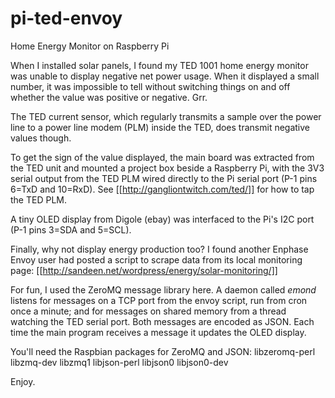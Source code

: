
pi-ted-envoy
==============

Home Energy Monitor on Raspberry Pi

When I installed solar panels, I found my TED 1001 home energy
monitor was unable to display negative net power usage.  When
it displayed a small number, it was impossible to tell without switching
things on and off whether the value was positive or negative.  Grr.

The TED current sensor, which regularly transmits a sample over the
power line to a power line modem (PLM) inside the TED, does transmit
negative values though.

To get the sign of the value displayed, the main board was extracted
from the TED unit and mounted a project box beside a Raspberry Pi,
with the 3V3 serial output from the TED PLM wired directly to the Pi
serial port (P-1 pins 6=TxD and 10=RxD).
See [[http://gangliontwitch.com/ted/]] for how to tap the TED PLM.

A tiny OLED display from Digole (ebay) was interfaced to the Pi's
I2C port (P-1 pins 3=SDA and 5=SCL).

Finally, why not display energy production too?
I found another Enphase Envoy user had posted a script to
scrape data from its local monitoring page:
[[http://sandeen.net/wordpress/energy/solar-monitoring/]]

For fun, I used the ZeroMQ message library here.
A daemon called _emond_ listens for messages on a TCP port from the
envoy script, run from cron once a minute; and for messages on shared
memory from a thread watching the TED serial port.  Both messages are
encoded as JSON.  Each time the main program receives a message it
updates the OLED display.

You'll need the Raspbian packages for ZeroMQ and JSON:
    libzeromq-perl
    libzmq-dev
    libzmq1
    libjson-perl
    libjson0
    libjson0-dev

Enjoy.
